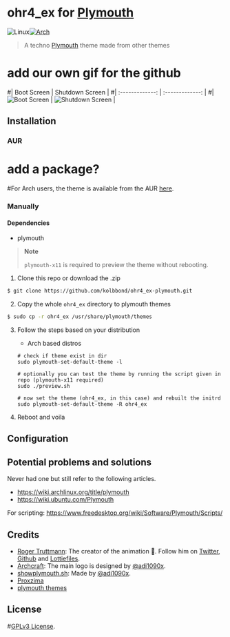 # ohr4_ex for [Plymouth](https://gitlab.freedesktop.org/plymouth/plymouth)

![Linux](https://img.shields.io/badge/Linux-FCC624?style=for-the-badge&logo=linux&logoColor=black)[![Arch](https://img.shields.io/badge/Arch%20Linux-1793D1?logo=arch-linux&logoColor=fff&style=for-the-badge)](https://aur.archlinux.org/packages/proxzima-plymouth-git)

> A techno [Plymouth](https://gitlab.freedesktop.org/plymouth/plymouth) theme made from other themes 

# add our own gif for the github
#| Boot Screen | Shutdown Screen |
#| :-------------: | :-------------: |
#| ![Boot Screen](./assets/boot.gif)  | ![Shutdown Screen](./assets/shut.gif)  |

## Installation

### AUR

# add a package?
#For Arch users, the theme is available from the AUR [here](https://aur.archlinux.org/packages/proxzima-plymouth-git).


### Manually

#### Dependencies

- plymouth

> **Note**
>
> `plymouth-x11` is required to preview the theme without rebooting.

1. Clone this repo or download the .zip

```bash
$ git clone https://github.com/kolbbond/ohr4_ex-plymouth.git
```

2. Copy the whole `ohr4_ex` directory to plymouth themes

```bash
$ sudo cp -r ohr4_ex /usr/share/plymouth/themes
```

3. Follow the steps based on your distribution

    - Arch based distros
    ```
    # check if theme exist in dir
    sudo plymouth-set-default-theme -l

    # optionally you can test the theme by running the script given in repo (plymouth-x11 required)
    sudo ./preview.sh 

    # now set the theme (ohr4_ex, in this case) and rebuilt the initrd
    sudo plymouth-set-default-theme -R ohr4_ex
    ```

4. Reboot and voila

## Configuration

## Potential problems and solutions

Never had one but still refer to the following articles.

- https://wiki.archlinux.org/title/plymouth
- https://wiki.ubuntu.com/Plymouth

For scripting: https://www.freedesktop.org/wiki/Software/Plymouth/Scripts/

## Credits

- [Roger Truttmann](https://twitter.com/RogerTruttmann): The creator of the animation 🙌. Follow him on [Twitter](https://twitter.com/RogerTruttmann), [Github](https://github.com/ROGERdotT) and [Lottiefiles](https://lottiefiles.com/roger.t).
- [Archcraft](https://archcraft.io/): The main logo is designed by [@adi1090x](https://github.com/adi1090x).
- [showplymouth.sh](https://github.com/adi1090x/plymouth-themes): Made by [@adi1090x](https://github.com/adi1090x).
- [Proxzima](https://github.com/proxzima/)
- [plymouth themes](https:/github.com/plymouth-themes)

## License

#[GPLv3 License](LICENSE).
